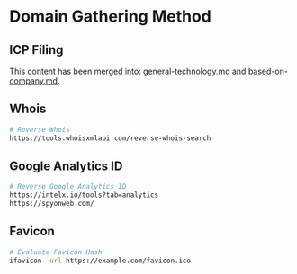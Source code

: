 # Domain Gathering Method

## ICP Filing

This content has been merged into: [general-technology.md](../../external-reconnaissance/general-technology.md "mention") and [based-on-company.md](../../external-reconnaissance/based-on-company.md "mention").

## Whois

```bash
# Reverse Whois
https://tools.whoisxmlapi.com/reverse-whois-search
```

## Google Analytics ID

```bash
# Reverse Google Analytics ID
https://intelx.io/tools?tab=analytics
https://spyonweb.com/
```

## Favicon

```bash
# Evaluate Favicon Hash
ifavicon -url https://example.com/favicon.ico
```
